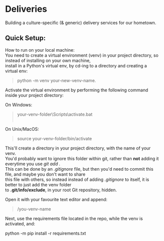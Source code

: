 # Deliveries
Building a culture-specific (& generic) delivery services for our hometown.

<h2>Quick Setup:</h2>

How to run on your local machine:<br>
You need to create a virtual environment (venv) in your project directory, so instead of installing on your own machine,<br>install in a Python's virtual env, by
cd-ing to a directory and creating a virtual env:<br>

> python -m venv your-new-venv-name.

Activate the virtual environment by performing the following command inside your project directory:<br>

On Windows:<br>
> your-venv-folder\Scripts\activate.bat <br><br>

On Unix/MacOS: <br>
> source your-venv-folder/bin/activate 

This'll create a directory in your project directory, with the name of your venv.<br>
You'd probably want to ignore this folder within git, rather than <b>not</b> adding it everytime you use <i>git add .</i><br>
This can be done by an <i>.gitignore</i> file, but then you'd need to commit this file, and maybe you don't want to share<br>
this file with others, so instead instead of adding <i>.gitignore</i> to itself, it is better to just add the venv folder<br>
to <b>.git/info/exclude</b>, in your root Git repository, hidden.

Open it with your favourite text editor and append:
> /you-venv-name


Next, use the requirements file located in the repo, while the venv is activated, and:

python -m pip install -r requirements.txt
